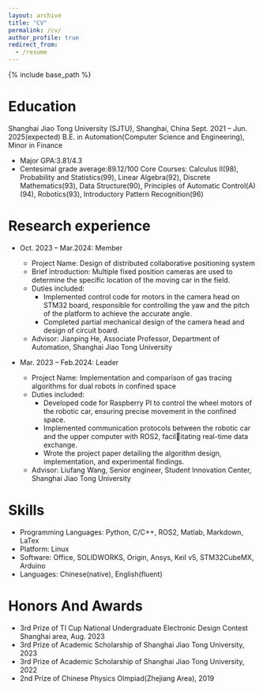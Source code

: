 ```yaml
---
layout: archive
title: "CV"
permalink: /cv/
author_profile: true
redirect_from:
  - /resume
---
```


{% include base_path %}

Education
======
Shanghai Jiao Tong University (SJTU), Shanghai, China Sept. 2021 – Jun. 2025(expected)
B.E. in Automation(Computer Science and Engineering), Minor in Finance
* Major GPA:3.81/4.3
* Centesimal grade average:89.12/100
Core Courses: Calculus ΙΙ(98), Probability and Statistics(99), Linear Algebra(92), Discrete Mathematics(93),
Data Structure(90), Principles of Automatic Control(A)(94), Robotics(93), Introductory Pattern Recognition(96)

Research experience
======
* Oct. 2023 – Mar.2024: Member
  * Project Name: Design of distributed collaborative positioning system
  * Brief introduction: Multiple fixed position cameras are used to determine the specific location of the moving car in the field.
  * Duties included:
    * Implemented control code for motors in the camera head on STM32 board, responsible for controlling the yaw and the pitch of the platform to achieve the accurate angle.
    * Completed partial mechanical design of the camera head and design of circuit board.
  * Advisor: Jianping He, Associate Professor, Department of Automation, Shanghai Jiao Tong University

* Mar. 2023 – Feb.2024: Leader
  * Project Name: Implementation and comparison of gas tracing algorithms for dual robots in confined space
  * Duties included: 
    * Developed code for Raspberry PI to control the wheel motors of the robotic car, ensuring precise movement in the confined space.
    * Implemented communication protocols between the robotic car and the upper computer with ROS2, facilitating real-time data exchange.
    * Wrote the project paper detailing the algorithm design, implementation, and experimental findings.
  * Advisor: Liufang Wang, Senior engineer, Student Innovation Center, Shanghai Jiao Tong University
  
Skills
======
* Programming Languages: Python, C/C++, ROS2, Matlab, Markdown, LaTex
* Platform: Linux
* Software: Office, SOLIDWORKS, Origin, Ansys, Keil v5, STM32CubeMX, Arduino
* Languages: Chinese(native), English(fluent)
  
Honors And Awards
======
* 3rd Prize of TI Cup National Undergraduate Electronic Design Contest Shanghai area, Aug. 2023
* 3rd Prize of Academic Scholarship of Shanghai Jiao Tong University, 2023
* 3rd Prize of Academic Scholarship of Shanghai Jiao Tong University, 2022
* 2nd Prize of Chinese Physics Olmpiad(Zhejiang Area), 2019
